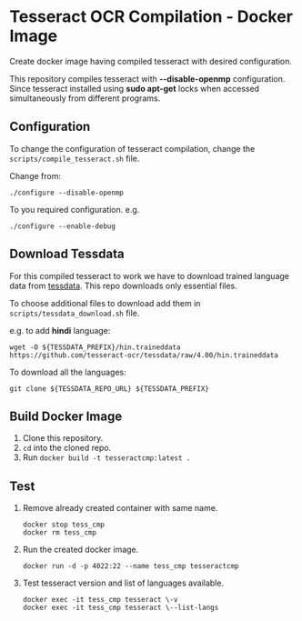 # Tesseract OCR Compilation - Docker Image
Create docker image having compiled tesseract with desired configuration.

This repository compiles tesseract with **--disable-openmp** configuration. Since tesseract installed using **sudo apt-get** locks when accessed simultaneously from different programs.

## Configuration
To change the configuration of tesseract compilation, change the `scripts/compile_tesseract.sh` file.

Change from:
```
./configure --disable-openmp
```
To you required configuration. e.g.
```
./configure --enable-debug
```

## Download Tessdata
For this compiled tesseract to work we have to download trained language data from [tessdata](https://github.com/tesseract-ocr/tessdata.git). This repo downloads only essential files.

To choose additional files to download add them in `scripts/tessdata_download.sh` file. 

e.g. to add **hindi** language:
```
wget -O ${TESSDATA_PREFIX}/hin.traineddata https://github.com/tesseract-ocr/tessdata/raw/4.00/hin.traineddata
```

To download all the languages:
```
git clone ${TESSDATA_REPO_URL} ${TESSDATA_PREFIX}
```
 

## Build Docker Image
1. Clone this repository.
2. `cd` into the cloned repo.
3. Run `docker build -t tesseractcmp:latest .`

## Test
1. Remove already created container with same name.
   ```
   docker stop tess_cmp
   docker rm tess_cmp
   ```
2. Run the created docker image.
   ```
   docker run -d -p 4022:22 --name tess_cmp tesseractcmp
   ```
3. Test tesseract version and list of languages available.
   ```
   docker exec -it tess_cmp tesseract \-v
   docker exec -it tess_cmp tesseract \--list-langs
   ```